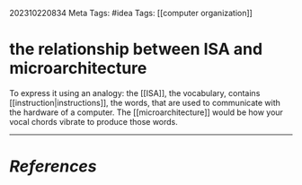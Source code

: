 202310220834
Meta Tags: #idea 
Tags: [[computer organization]]

# the relationship between ISA and microarchitecture


To express it using an analogy: the [[ISA]], the vocabulary, contains [[instruction|instructions]], the words, that are used to communicate with the hardware of a computer. The [[microarchitecture]] would be how your vocal chords vibrate to produce those words. 





---
# *References*